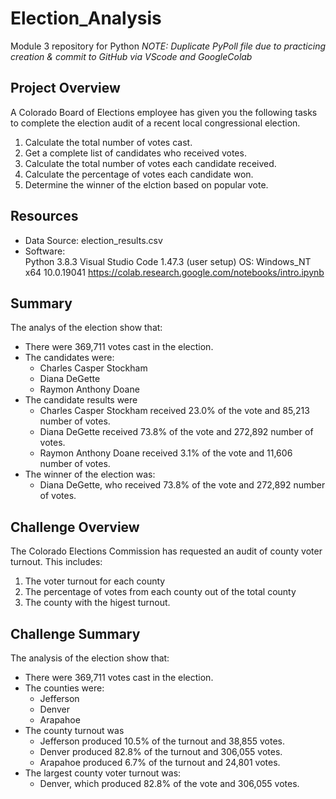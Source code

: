 # Election_Analysis
Module 3 repository for Python
*NOTE: Duplicate PyPoll file due to practicing creation & commit to GitHub via VScode and GoogleColab*

## Project Overview
A Colorado Board of Elections employee has given you the following tasks to complete the election audit of a recent local congressional election.

1.  Calculate the total number of votes cast.
2.  Get a complete list of candidates who received votes.
3.  Calculate the total number of votes each candidate received.
4.  Calculate the percentage of votes each candidate won.
5.  Determine the winner of the elction based on popular vote.

## Resources
- Data Source:  election_results.csv
- Software:  
  Python 3.8.3 
  Visual Studio Code 1.47.3 (user setup)
  OS: Windows_NT x64 10.0.19041
  https://colab.research.google.com/notebooks/intro.ipynb
  
## Summary 
The analys of the election show that:
- There were 369,711 votes cast in the election.
- The candidates were:
  - Charles Casper Stockham
  - Diana DeGette
  - Raymon Anthony Doane
- The candidate results were
  - Charles Casper Stockham received 23.0% of the vote and 85,213 number of votes.
  - Diana DeGette received 73.8% of the vote and 272,892 number of votes.
  - Raymon Anthony Doane received 3.1% of the vote and 11,606 number of votes.
- The winner of the election was:
  - Diana DeGette, who received 73.8% of the vote and 272,892 number of votes.
   
## Challenge Overview
The Colorado Elections Commission has requested an audit of county voter turnout.  This includes:
  1. The voter turnout for each county
  2. The percentage of votes from each county out of the total county
  3. The county with the higest turnout.

## Challenge Summary
The analysis of the election show that:
- There were 369,711 votes cast in the election.
- The counties were:
  - Jefferson
  - Denver
  - Arapahoe
- The county turnout was
  - Jefferson produced 10.5% of the turnout and 38,855 votes.
  - Denver produced 82.8% of the turnout and 306,055 votes.
  - Arapahoe produced 6.7% of the turnout and 24,801 votes.
- The largest county voter turnout was:
  - Denver, which produced 82.8% of the vote and 306,055 votes.
